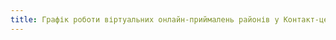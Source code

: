 ```yaml
---
title: Графік роботи віртуальних онлайн-приймалень районів у Контакт-центрі 1520 на березень 2021 року
---
```


<pdf src="doc.pdf" />
